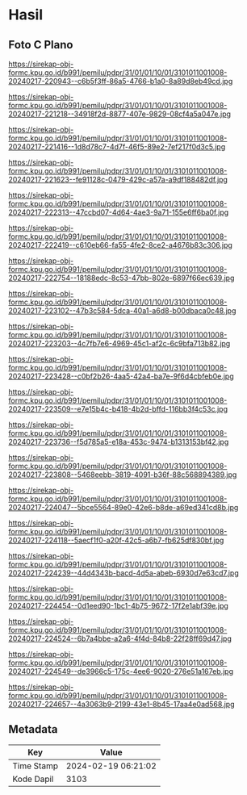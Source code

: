 # Hasil

## Foto C Plano

https://sirekap-obj-formc.kpu.go.id/b991/pemilu/pdpr/31/01/01/10/01/3101011001008-20240217-220943--c6b5f3ff-86a5-4766-b1a0-8a89d8eb49cd.jpg

https://sirekap-obj-formc.kpu.go.id/b991/pemilu/pdpr/31/01/01/10/01/3101011001008-20240217-221218--34918f2d-8877-407e-9829-08cf4a5a047e.jpg

https://sirekap-obj-formc.kpu.go.id/b991/pemilu/pdpr/31/01/01/10/01/3101011001008-20240217-221416--1d8d78c7-4d7f-46f5-89e2-7ef217f0d3c5.jpg

https://sirekap-obj-formc.kpu.go.id/b991/pemilu/pdpr/31/01/01/10/01/3101011001008-20240217-221623--fe91128c-0479-429c-a57a-a9df188482df.jpg

https://sirekap-obj-formc.kpu.go.id/b991/pemilu/pdpr/31/01/01/10/01/3101011001008-20240217-222313--47ccbd07-4d64-4ae3-9a71-155e6ff6ba0f.jpg

https://sirekap-obj-formc.kpu.go.id/b991/pemilu/pdpr/31/01/01/10/01/3101011001008-20240217-222419--c610eb66-fa55-4fe2-8ce2-a4676b83c306.jpg

https://sirekap-obj-formc.kpu.go.id/b991/pemilu/pdpr/31/01/01/10/01/3101011001008-20240217-222754--18188edc-8c53-47bb-802e-6897f66ec639.jpg

https://sirekap-obj-formc.kpu.go.id/b991/pemilu/pdpr/31/01/01/10/01/3101011001008-20240217-223102--47b3c584-5dca-40a1-a6d8-b00dbaca0c48.jpg

https://sirekap-obj-formc.kpu.go.id/b991/pemilu/pdpr/31/01/01/10/01/3101011001008-20240217-223203--4c7fb7e6-4969-45c1-af2c-6c9bfa713b82.jpg

https://sirekap-obj-formc.kpu.go.id/b991/pemilu/pdpr/31/01/01/10/01/3101011001008-20240217-223428--c0bf2b26-4aa5-42a4-ba7e-9f6d4cbfeb0e.jpg

https://sirekap-obj-formc.kpu.go.id/b991/pemilu/pdpr/31/01/01/10/01/3101011001008-20240217-223509--e7e15b4c-b418-4b2d-bffd-116bb3f4c53c.jpg

https://sirekap-obj-formc.kpu.go.id/b991/pemilu/pdpr/31/01/01/10/01/3101011001008-20240217-223736--f5d785a5-e18a-453c-9474-b1313153bf42.jpg

https://sirekap-obj-formc.kpu.go.id/b991/pemilu/pdpr/31/01/01/10/01/3101011001008-20240217-223808--5468eebb-3819-4091-b36f-88c568894389.jpg

https://sirekap-obj-formc.kpu.go.id/b991/pemilu/pdpr/31/01/01/10/01/3101011001008-20240217-224047--5bce5564-89e0-42e6-b8de-a69ed341cd8b.jpg

https://sirekap-obj-formc.kpu.go.id/b991/pemilu/pdpr/31/01/01/10/01/3101011001008-20240217-224118--5aecf1f0-a20f-42c5-a6b7-fb625df830bf.jpg

https://sirekap-obj-formc.kpu.go.id/b991/pemilu/pdpr/31/01/01/10/01/3101011001008-20240217-224239--44d4343b-bacd-4d5a-abeb-6930d7e63cd7.jpg

https://sirekap-obj-formc.kpu.go.id/b991/pemilu/pdpr/31/01/01/10/01/3101011001008-20240217-224454--0d1eed90-1bc1-4b75-9672-17f2e1abf39e.jpg

https://sirekap-obj-formc.kpu.go.id/b991/pemilu/pdpr/31/01/01/10/01/3101011001008-20240217-224524--6b7a4bbe-a2a6-4f4d-84b8-22f28ff69d47.jpg

https://sirekap-obj-formc.kpu.go.id/b991/pemilu/pdpr/31/01/01/10/01/3101011001008-20240217-224549--de3966c5-175c-4ee6-9020-276e51a167eb.jpg

https://sirekap-obj-formc.kpu.go.id/b991/pemilu/pdpr/31/01/01/10/01/3101011001008-20240217-224657--4a3063b9-2199-43e1-8b45-17aa4e0ad568.jpg


## Metadata

| Key        | Value               |
| ---------- | ------------------- |
| Time Stamp | 2024-02-19 06:21:02 |
| Kode Dapil | 3103                |



